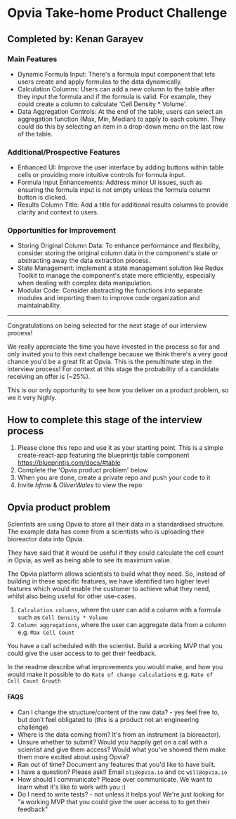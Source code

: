 # Opvia Take-home Product Challenge
## Completed by: Kenan Garayev

### Main Features
- Dynamic Formula Input: There's a formula input component that lets users create and apply formulas to the data dynamically.
- Calculation Columns: Users can add a new column to the table after they input the formula and if the formula is valid. For example, they could create a column to calculate 'Cell Density * Volume'.
- Data Aggregation Controls: At the end of the table, users can select an aggregation function (Max, Min, Median) to apply to each column. They could do this by selecting an item in a drop-down menu on the last row of the table.

### Additional/Prospective Features

- Enhanced UI: Improve the user interface by adding buttons within table cells or providing more intuitive controls for formula input.
- Formula Input Enhancements: Address minor UI issues, such as ensuring the formula input is not empty unless the formula column button is clicked.
- Results Column Title: Add a title for additional results columns to provide clarity and context to users.


### Opportunities for Improvement

- Storing Original Column Data: To enhance performance and flexibility, consider storing the original column data in the component's state or abstracting away the data extraction process.
- State Management: Implement a state management solution like Redux Toolkit to manage the component's state more efficiently, especially when dealing with complex data manipulation.
- Modular Code: Consider abstracting the functions into separate modules and importing them to improve code organization and maintainability.

-----------

Congratulations on being selected for the next stage of our interview process!

We really appreciate the time you have invested in the process so far and only invited you to this next challenge because we think there's a very good chance you'd be a great fit at Opvia. This is the penultimate step in the interview process! For context at this stage the probability of a candidate receiving an offer is (~25%).

This is our only opportunity to see how you deliver on a product problem, so we it very highly.

## How to complete this stage of the interview process

1. Please clone this repo and use it as your starting point. This is a simple create-react-app featuring the blueprintjs table component https://blueprintjs.com/docs/#table
2. Complete the 'Opvia product problem' below
3. When you are done, create a private repo and push your code to it
4. Invite _hfmw_ & _OliverWales_ to view the repo

## Opvia product problem

Scientists are using Opvia to store all their data in a standardised structure. The example data has come from a scientists who is uploading their bioreactor data into Opvia.

They have said that it would be useful if they could calculate the cell count in Opvia, as well as being able to see its maximum value.

The Opvia platform allows scientists to build what they need. So, instead of building in these specific features, we have identified two higher level features which would enable the customer to achieve what they need, whilst also being useful for other use-cases.

1. `Calculation columns`, where the user can add a column with a formula such as `Cell Density * Volume`
2. `Column aggregations`, where the user can aggregate data from a column e.g. `Max Cell Count`

You have a call scheduled with the scientist. Build a working MVP that you could give the user access to to get their feedback.

In the readme describe what improvements you would make, and how you would make it possible to do `Rate of change calculations` e.g. `Rate of Cell Count Growth`

#### FAQS

- Can I change the structure/content of the raw data? - yes feel free to, but don't feel obligated to (this is a product not an engineering challenge)
- Where is the data coming from? It's from an instrument (a bioreactor).
- Unsure whether to submit? Would you happily get on a call with a scientist and give them access? Would what you've showed them make them more excited about using Opvia?
- Ran out of time? Document any features that you'd like to have built.
- I have a question? Please ask!! Email `oli@opvia.io` and cc `will@opvia.io`
- How should I communicate? Please over communicate. We want to learn what it's like to work with you :)
- Do I need to write tests? - not unless it helps you! We're just looking for "a working MVP that you could give the user access to to get their feedback"

